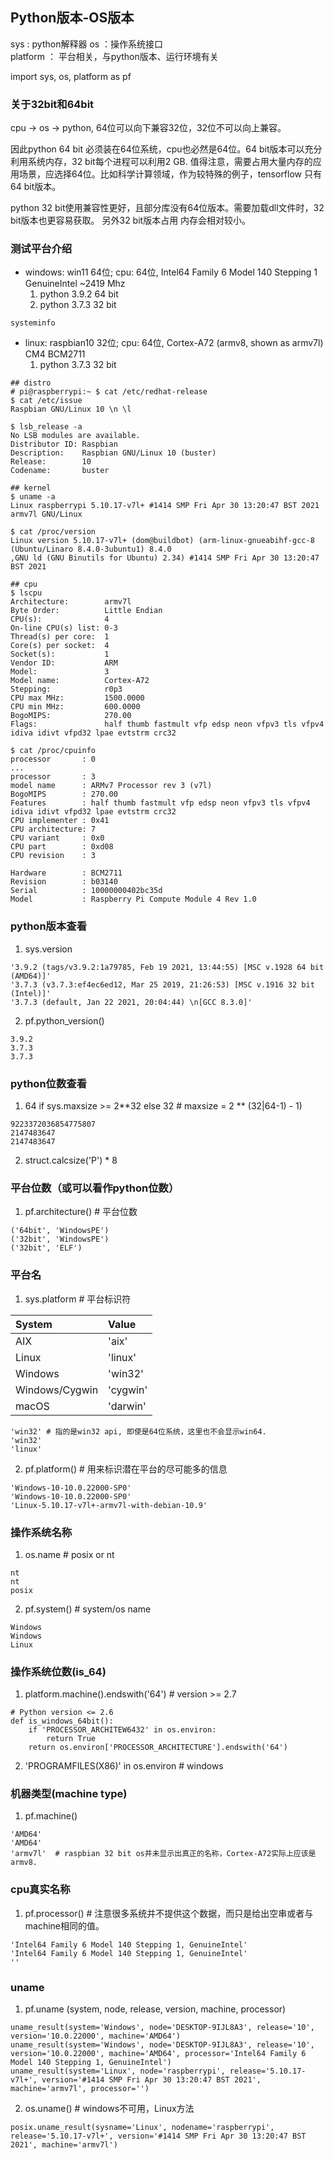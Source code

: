 ## Python版本-OS版本

sys : python解释器
os ：操作系统接口  
platform ： 平台相关，与python版本、运行环境有关

import sys, os, platform as pf

### 关于32bit和64bit
cpu -> os -> python, 64位可以向下兼容32位，32位不可以向上兼容。

因此python 64 bit 必须装在64位系统，cpu也必然是64位。64 bit版本可以充分利用系统内存，32 bit每个进程可以利用2 GB.
值得注意，需要占用大量内存的应用场景，应选择64位。比如科学计算领域，作为较特殊的例子，tensorflow 只有64 bit版本。

python 32 bit使用兼容性更好，且部分库没有64位版本。需要加载dll文件时，32 bit版本也更容易获取。 另外32 bit版本占用
内存会相对较小。

### 测试平台介绍
- windows: win11 64位; cpu: 64位, Intel64 Family 6 Model 140 Stepping 1 GenuineIntel ~2419 Mhz  
    1. python 3.9.2 64 bit  
    2. python 3.7.3 32 bit
```
systeminfo
```
- linux: raspbian10 32位; cpu: 64位, Cortex-A72 (armv8, shown as armv7l) CM4 BCM2711
    1. python 3.7.3 32 bit  
```
## distro
# pi@raspberrypi:~ $ cat /etc/redhat-release
$ cat /etc/issue
Raspbian GNU/Linux 10 \n \l

$ lsb_release -a
No LSB modules are available.
Distributor ID: Raspbian
Description:    Raspbian GNU/Linux 10 (buster)
Release:        10
Codename:       buster

## kernel
$ uname -a
Linux raspberrypi 5.10.17-v7l+ #1414 SMP Fri Apr 30 13:20:47 BST 2021 armv7l GNU/Linux

$ cat /proc/version
Linux version 5.10.17-v7l+ (dom@buildbot) (arm-linux-gnueabihf-gcc-8 (Ubuntu/Linaro 8.4.0-3ubuntu1) 8.4.0
,GNU ld (GNU Binutils for Ubuntu) 2.34) #1414 SMP Fri Apr 30 13:20:47 BST 2021

## cpu
$ lscpu
Architecture:        armv7l
Byte Order:          Little Endian
CPU(s):              4
On-line CPU(s) list: 0-3
Thread(s) per core:  1
Core(s) per socket:  4
Socket(s):           1
Vendor ID:           ARM
Model:               3
Model name:          Cortex-A72
Stepping:            r0p3
CPU max MHz:         1500.0000
CPU min MHz:         600.0000
BogoMIPS:            270.00
Flags:               half thumb fastmult vfp edsp neon vfpv3 tls vfpv4 idiva idivt vfpd32 lpae evtstrm crc32

$ cat /proc/cpuinfo
processor       : 0
...
processor       : 3
model name      : ARMv7 Processor rev 3 (v7l)
BogoMIPS        : 270.00
Features        : half thumb fastmult vfp edsp neon vfpv3 tls vfpv4 idiva idivt vfpd32 lpae evtstrm crc32
CPU implementer : 0x41
CPU architecture: 7
CPU variant     : 0x0
CPU part        : 0xd08
CPU revision    : 3

Hardware        : BCM2711
Revision        : b03140
Serial          : 10000000402bc35d
Model           : Raspberry Pi Compute Module 4 Rev 1.0

```

### python版本查看 
1. sys.version
```
'3.9.2 (tags/v3.9.2:1a79785, Feb 19 2021, 13:44:55) [MSC v.1928 64 bit (AMD64)]'
'3.7.3 (v3.7.3:ef4ec6ed12, Mar 25 2019, 21:26:53) [MSC v.1916 32 bit (Intel)]'
'3.7.3 (default, Jan 22 2021, 20:04:44) \n[GCC 8.3.0]'
```
2. pf.python_version()
```
3.9.2
3.7.3
3.7.3
```

### python位数查看
1. 64 if sys.maxsize >= 2**32 else 32  # maxsize = 2 ** (32|64-1) - 1)
```
9223372036854775807
2147483647
2147483647
```

2. struct.calcsize('P') * 8

### 平台位数（或可以看作python位数）
1. pf.architecture()  # 平台位数
```
('64bit', 'WindowsPE')
('32bit', 'WindowsPE')
('32bit', 'ELF')
```

### 平台名
1. sys.platform  # 平台标识符

System | Value
:--- | :--- 
AIX |'aix' 
Linux |'linux'
Windows |'win32'
Windows/Cygwin |'cygwin'
macOS |'darwin'

```
'win32' # 指的是win32 api, 即使是64位系统，这里也不会显示win64.
'win32'
'linux'
```

2. pf.platform()  # 用来标识潜在平台的尽可能多的信息
```
'Windows-10-10.0.22000-SP0'
'Windows-10-10.0.22000-SP0'
'Linux-5.10.17-v7l+-armv7l-with-debian-10.9'
```

### 操作系统名称
1. os.name  # posix or nt
```
nt
nt
posix
```

2. pf.system() # system/os name
```
Windows
Windows
Linux
```

### 操作系统位数(is_64)
1. platform.machine().endswith('64') # version >= 2.7
```
# Python version <= 2.6
def is_windows_64bit():
    if 'PROCESSOR_ARCHITEW6432' in os.environ:
        return True
    return os.environ['PROCESSOR_ARCHITECTURE'].endswith('64')
```
2. 'PROGRAMFILES(X86)' in os.environ  # windows 

### 机器类型(machine type)
1. pf.machine()
```
'AMD64'
'AMD64'
'armv7l'  # raspbian 32 bit os并未显示出真正的名称，Cortex-A72实际上应该是armv8.
```

### cpu真实名称
1. pf.processor()  # 注意很多系统并不提供这个数据，而只是给出空串或者与machine相同的值。
```
'Intel64 Family 6 Model 140 Stepping 1, GenuineIntel'
'Intel64 Family 6 Model 140 Stepping 1, GenuineIntel'
''
```

### uname
1. pf.uname (system, node, release, version, machine, processor)
```
uname_result(system='Windows', node='DESKTOP-9IJL8A3', release='10', version='10.0.22000', machine='AMD64')
uname_result(system='Windows', node='DESKTOP-9IJL8A3', release='10', version='10.0.22000', machine='AMD64', processor='Intel64 Family 6 Model 140 Stepping 1, GenuineIntel')
uname_result(system='Linux', node='raspberrypi', release='5.10.17-v7l+', version='#1414 SMP Fri Apr 30 13:20:47 BST 2021', machine='armv7l', processor='')
```

2. os.uname()    # windows不可用，Linux方法
```
posix.uname_result(sysname='Linux', nodename='raspberrypi', release='5.10.17-v7l+', version='#1414 SMP Fri Apr 30 13:20:47 BST 2021', machine='armv7l')
```
